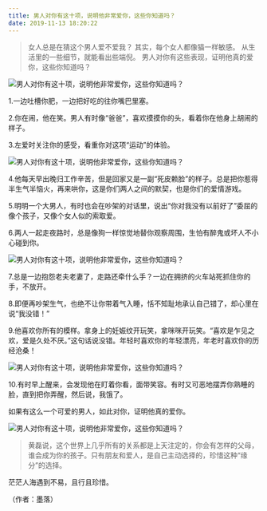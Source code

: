 ```yaml
---
title: 男人对你有这十项，说明他非常爱你，这些你知道吗？
date: 2019-11-13 18:20:22
---
```


> 女人总是在猜这个男人爱不爱我？ 其实，每个女人都像猫一样敏感。 从生活里的一些细节，就能看出些端倪。 男人对你有这些表现，证明他真的爱你，这些你知道吗？

![男人对你有这十项，说明他非常爱你，这些你知道吗？](http://p1.pstatp.com/large/pgc-image/15319874210418eb3ad8a86)
 


 1.一边吐槽你肥，一边把好吃的往你嘴巴里塞。

 2.你在闹，他在笑。男人有时像“爸爸”，喜欢摸摸你的头，看着你在他身上胡闹的样子。

 3.左爱时关注你的感受，看重你对这项“运动”的体验。

![男人对你有这十项，说明他非常爱你，这些你知道吗？](http://p1.pstatp.com/large/pgc-image/1531987421265c17f75199d)
 


 4.他每天早出晚归工作辛苦，但是回家又是一副“死皮赖脸”的样子。总是把你惹得半生气半恼火，再来哄你，这是你们两人之间的默契，也是你们的爱情游戏。

 5.明明一个大男人，有时也会在吵架的对话里，说出“你对我没有以前好了”委屈的像个孩子，又像个女人似的索取爱。

 6.两人一起走夜路时，总是像狗一样惊觉地替你观察周围，生怕有醉鬼或坏人不小心碰到你。

![男人对你有这十项，说明他非常爱你，这些你知道吗？](http://p1.pstatp.com/large/pgc-image/1531987421155f50e169878)
 


 7.总是一边抱怨老夫老妻了，走路还牵什么手？一边在拥挤的火车站死抓住你的手，不放开。

 8.即便再吵架生气，也绝不让你带着气入睡，恬不知耻地承认自己错了，却心里在说“我没错！”

 9.他喜欢你所有的模样。拿身上的妊娠纹开玩笑，拿咪咪开玩笑。“喜欢是乍见之欢，爱是久处不厌。”这句话说没错。年轻时喜欢你的年轻漂亮，年老时喜欢你的历经沧桑！

![男人对你有这十项，说明他非常爱你，这些你知道吗？](http://p3.pstatp.com/large/pgc-image/1531987421117776edbf2e0)
 


 10.有时早上醒来，会发现他在盯着你看，面带笑容。有时又可恶地摆弄你熟睡的脸，直到把你弄醒，然后说，我饿了。

 如果有这么一个可爱的男人，如此对你，证明他真的爱你。

![男人对你有这十项，说明他非常爱你，这些你知道吗？](http://p3.pstatp.com/large/pgc-image/1531987421183fb8acc289e)
 


> 黄磊说，这个世界上几乎所有的关系都是上天注定的，你会有怎样的父母，谁会成为你的孩子。只有朋友和爱人，是自己主动选择的，珍惜这种“缘分”的选择。

 茫茫人海遇到不易，且行且珍惜。

 （作者：墨落）
